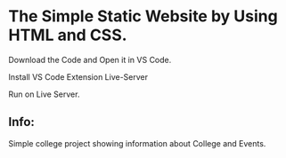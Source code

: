 # The Simple Static Website by Using HTML and CSS.

Download the Code and Open it in VS Code.

Install VS Code Extension Live-Server

Run on Live Server.

## Info:

Simple college project showing information about College and Events.
